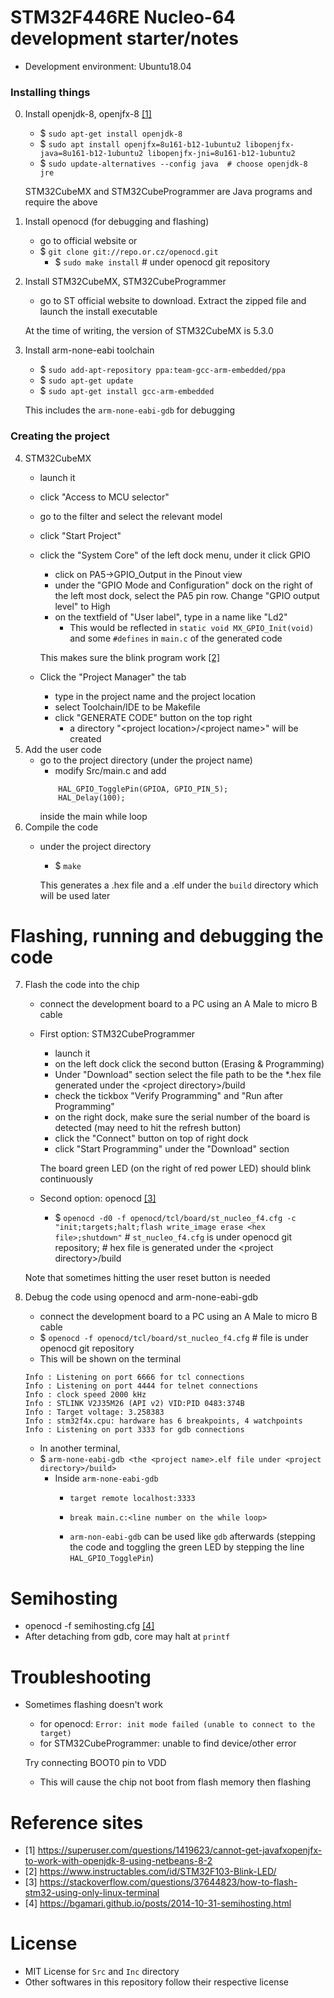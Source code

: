 # STM32F446RE Nucleo-64 development starter/notes

- Development environment: Ubuntu18.04

### Installing things
0. Install openjdk-8, openjfx-8 [[1]](#reference-sites)
    - $ `sudo apt-get install openjdk-8`
    - $ `sudo apt install openjfx=8u161-b12-1ubuntu2 libopenjfx-java=8u161-b12-1ubuntu2 libopenjfx-jni=8u161-b12-1ubuntu2`
    - $ `sudo update-alternatives --config java  # choose openjdk-8 jre`

    STM32CubeMX and STM32CubeProgrammer are Java programs and require the above
1. Install openocd (for debugging and flashing)
    - go to official website or
    - $ `git clone git://repo.or.cz/openocd.git`
        - $ `sudo make install`  # under openocd git repository
2. Install STM32CubeMX, STM32CubeProgrammer
    - go to ST official website to download. Extract the zipped file and launch the install executable

    At the time of writing, the version of STM32CubeMX is 5.3.0
3. Install arm-none-eabi toolchain
    - $ `sudo add-apt-repository ppa:team-gcc-arm-embedded/ppa`
    - $ `sudo apt-get update`
    - $ `sudo apt-get install gcc-arm-embedded`

    This includes the `arm-none-eabi-gdb` for debugging

### Creating the project 
4. STM32CubeMX
    - launch it
    - click "Access to MCU selector"
    - go to the filter and select the relevant model
    - click "Start Project"
    - click the "System Core" of the left dock menu, under it click GPIO
        - click on PA5->GPIO_Output in the Pinout view
        - under the "GPIO Mode and Configuration" dock on the right of the left most dock, select the PA5 pin row. Change "GPIO output level" to High 
        - on the textfield of "User label", type in a name like "Ld2"
            - This would be reflected in `static void MX_GPIO_Init(void)` and some `#defines` in `main.c` of the generated code

        This makes sure the blink program work [[2]](#reference-sites)
    - Click the "Project Manager" the tab
        - type in the project name and the project location
        - select Toolchain/IDE to be Makefile
        - click "GENERATE CODE" button on the top right
            - a directory "\<project location>/\<project name>" will be created
5. Add the user code
    - go to the project directory (under the project name)
        - modify Src/main.c and add 
        ```
            HAL_GPIO_TogglePin(GPIOA, GPIO_PIN_5);
            HAL_Delay(100);
        ```
        inside the main while loop
6. Compile the code
    - under the project directory
        - $ `make`

        This generates a .hex file and a .elf under the `build` directory which will be used later
# Flashing, running and debugging the code
7. Flash the code into the chip
    - connect the development board to a PC using an A Male to micro B cable
    - First option: STM32CubeProgrammer
        - launch it
        - on the left dock click the second button (Erasing & Programming)
        - Under "Download" section select the file path to be the *.hex file generated under the \<project directory>/build
        - check the tickbox "Verify Programming" and "Run after Programming"
        - on the right dock, make sure the serial number of the board is detected (may need to hit the refresh button)
        - click the "Connect" button on top of right dock 
        - click "Start Programming" under the "Download" section

        The board green LED (on the right of red power LED) should blink continuously
    - Second option: openocd [[3]](#reference-sites)
        - $ `openocd -d0 -f openocd/tcl/board/st_nucleo_f4.cfg -c "init;targets;halt;flash write_image erase <hex file>;shutdown"`  # `st_nucleo_f4.cfg` is under openocd git repository; # hex file is generated under the \<project directory>/build

    Note that sometimes hitting the user reset button is needed
        
8. Debug the code using openocd and arm-none-eabi-gdb
    - connect the development board to a PC using an A Male to micro B cable
    - $ `openocd -f openocd/tcl/board/st_nucleo_f4.cfg`  # file is under openocd git repository
    - This will be shown on the terminal
    ```
    Info : Listening on port 6666 for tcl connections
    Info : Listening on port 4444 for telnet connections
    Info : clock speed 2000 kHz
    Info : STLINK V2J35M26 (API v2) VID:PID 0483:374B
    Info : Target voltage: 3.258383
    Info : stm32f4x.cpu: hardware has 6 breakpoints, 4 watchpoints
    Info : Listening on port 3333 for gdb connections
    ```
    - In another terminal,
    - $ `arm-none-eabi-gdb <the <project name>.elf file under <project directory>/build>`
        - Inside `arm-none-eabi-gdb`
            - `target remote localhost:3333`
            - `break main.c:<line number on the while loop>`

            - `arm-non-eabi-gdb` can be used like `gdb` afterwards (stepping the code and toggling the green LED by stepping the line `HAL_GPIO_TogglePin`)

# Semihosting

- openocd -f semihosting.cfg [[4]](#reference-sites)
- After detaching from gdb, core may halt at `printf`

# Troubleshooting

- Sometimes flashing doesn't work
    - for openocd: `Error: init mode failed (unable to connect to the target)`
    - for STM32CubeProgrammer: unable to find device/other error
    
    Try connecting BOOT0 pin to VDD
    - This will cause the chip not boot from flash memory
    then flashing

# Reference sites
- [1] https://superuser.com/questions/1419623/cannot-get-javafxopenjfx-to-work-with-openjdk-8-using-netbeans-8-2
- [2] https://www.instructables.com/id/STM32F103-Blink-LED/
- [3] https://stackoverflow.com/questions/37644823/how-to-flash-stm32-using-only-linux-terminal
- [4] https://bgamari.github.io/posts/2014-10-31-semihosting.html


# License
- MIT License for `Src` and `Inc` directory
- Other softwares in this repository follow their respective license
